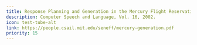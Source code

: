```yaml
---
title: Response Planning and Generation in the Mercury Flight Reservation System.
description: Computer Speech and Language, Vol. 16, 2002.
icon: test-tube-alt
link: https://people.csail.mit.edu/seneff/mercury-generation.pdf
priority: 15
---
```

